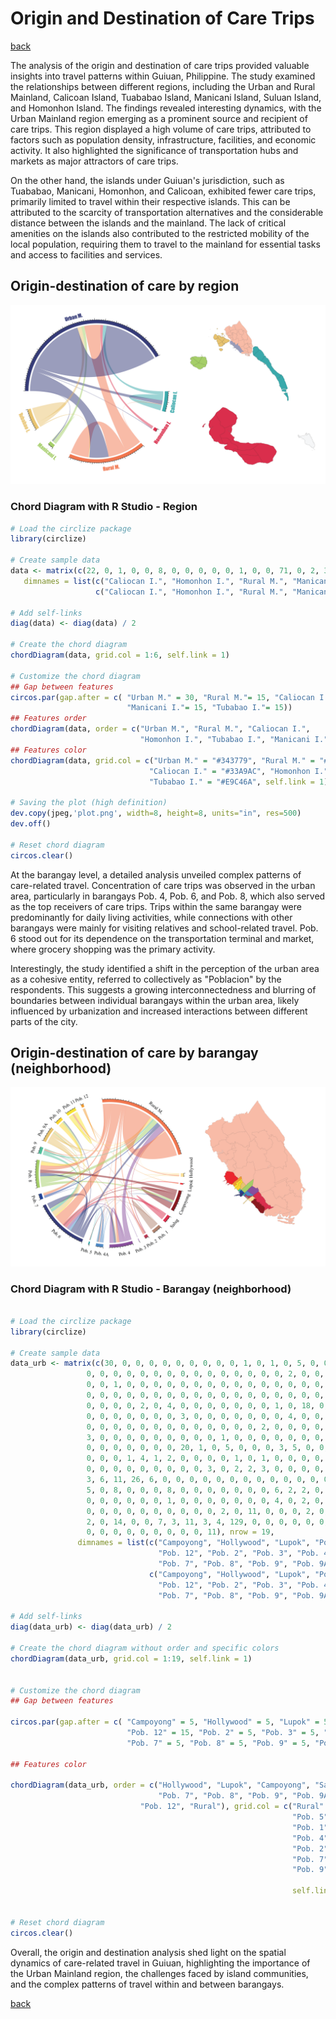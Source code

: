 # Origin and Destination of Care Trips
[back](./README.md)

The analysis of the origin and destination of care trips provided valuable insights into travel patterns within Guiuan, Philippine. The study examined the relationships between different regions, including the Urban and Rural Mainland, Calicoan Island, Tuababao Island, Manicani Island, Suluan Island, and Homonhon Island. The findings revealed interesting dynamics, with the Urban Mainland region emerging as a prominent source and recipient of care trips. This region displayed a high volume of care trips, attributed to factors such as population density, infrastructure, facilities, and economic activity. It also highlighted the significance of transportation hubs and markets as major attractors of care trips.

On the other hand, the islands under Guiuan's jurisdiction, such as Tuababao, Manicani, Homonhon, and Calicoan, exhibited fewer care trips, primarily limited to travel within their respective islands. This can be attributed to the scarcity of transportation alternatives and the considerable distance between the islands and the mainland. The lack of critical amenities on the islands also contributed to the restricted mobility of the local population, requiring them to travel to the mainland for essential tasks and access to facilities and services.

## Origin-destination of care by region
![Branching](/assets/projects-img/origin-destination-region.png)

### Chord Diagram with R Studio - Region
```r
# Load the circlize package
library(circlize)

# Create sample data
data <- matrix(c(22, 0, 1, 0, 0, 8, 0, 0, 0, 0, 0, 1, 0, 0, 71, 0, 2, 38, 0, 0, 0, 3, 0, 2, 0, 0, 0, 0, 30, 0, 7, 5, 32, 6, 8, 233), nrow = 6,
   dimnames = list(c("Caliocan I.", "Homonhon I.", "Rural M.", "Manicani I.", "Tubabao I.", "Urban M."), 
                   c("Caliocan I.", "Homonhon I.", "Rural M.", "Manicani I.", "Tubabao I.", "Urban M.")))

# Add self-links
diag(data) <- diag(data) / 2

# Create the chord diagram
chordDiagram(data, grid.col = 1:6, self.link = 1)

# Customize the chord diagram
## Gap between features
circos.par(gap.after = c( "Urban M." = 30, "Rural M."= 15, "Caliocan I."= 15, "Homonhon I."= 15, 
                          "Manicani I."= 15, "Tubabao I."= 15))
## Features order
chordDiagram(data, order = c("Urban M.", "Rural M.", "Caliocan I.", 
                             "Homonhon I.", "Tubabao I.", "Manicani I."))
## Features color
chordDiagram(data, grid.col = c("Urban M." = "#343779", "Rural M." = "#FC7643", 
                               "Caliocan I." = "#33A9AC", "Homonhon I." = "#DA2A47", "Manicani I." = "#A5CF61", 
                               "Tubabao I." = "#E9C46A", self.link = 1))

# Saving the plot (high definition)
dev.copy(jpeg,'plot.png', width=8, height=8, units="in", res=500)
dev.off()

# Reset chord diagram
circos.clear()
```

At the barangay level, a detailed analysis unveiled complex patterns of care-related travel. Concentration of care trips was observed in the urban area, particularly in barangays Pob. 4, Pob. 6, and Pob. 8, which also served as the top receivers of care trips. Trips within the same barangay were predominantly for daily living activities, while connections with other barangays were mainly for visiting relatives and school-related travel. Pob. 6 stood out for its dependence on the transportation terminal and market, where grocery shopping was the primary activity.

Interestingly, the study identified a shift in the perception of the urban area as a cohesive entity, referred to collectively as "Poblacion" by the respondents. This suggests a growing interconnectedness and blurring of boundaries between individual barangays within the urban area, likely influenced by urbanization and increased interactions between different parts of the city.

## Origin-destination of care by barangay (neighborhood)
![Branching](/assets/projects-img/origin-destination-barangay.png)

### Chord Diagram with R Studio - Barangay (neighborhood)
```r

# Load the circlize package
library(circlize)

# Create sample data
data_urb <- matrix(c(30, 0, 0, 0, 0, 0, 0, 0, 0, 0, 1, 0, 1, 0, 5, 0, 0, 0, 0, 0, 3, 
                 0, 0, 0, 0, 0, 0, 0, 0, 0, 0, 0, 0, 0, 0, 0, 2, 0, 0, 0, 0, 0, 
                 0, 0, 1, 0, 0, 0, 0, 0, 0, 0, 0, 0, 0, 0, 0, 0, 0, 0, 18, 0, 0, 
                 0, 0, 0, 0, 0, 0, 0, 0, 0, 0, 0, 0, 0, 0, 0, 0, 0, 0, 0, 0, 0, 
                 0, 0, 0, 0, 2, 0, 4, 0, 0, 0, 0, 0, 0, 0, 1, 0, 18, 0, 0, 0, 0, 
                 0, 0, 0, 0, 0, 0, 0, 3, 0, 0, 0, 0, 0, 0, 0, 4, 0, 0, 0, 0, 0, 0, 
                 0, 0, 0, 0, 0, 0, 0, 0, 0, 0, 0, 0, 0, 2, 0, 0, 0, 0, 0, 0, 0, 0, 0, 
                 3, 0, 0, 0, 0, 0, 0, 0, 0, 0, 1, 0, 0, 0, 0, 0, 0, 0, 0, 0, 0, 0, 0, 
                 0, 0, 0, 0, 0, 0, 0, 20, 1, 0, 5, 0, 0, 0, 3, 5, 0, 0, 1, 0, 0, 0, 0, 
                 0, 0, 0, 1, 4, 1, 2, 0, 0, 0, 0, 1, 0, 1, 0, 0, 0, 0, 0, 0, 0, 0, 0, 
                 0, 0, 0, 0, 0, 0, 0, 0, 0, 3, 0, 2, 2, 3, 0, 0, 0, 0, 5, 5, 1, 26, 1, 
                 3, 6, 11, 26, 6, 0, 0, 0, 0, 0, 0, 0, 0, 0, 0, 0, 0, 0, 0, 0, 0, 2, 
                 5, 0, 8, 0, 0, 0, 8, 0, 0, 0, 0, 0, 0, 0, 6, 2, 2, 0, 2, 11, 0, 0, 
                 0, 0, 0, 0, 0, 0, 1, 0, 0, 0, 0, 0, 0, 0, 4, 0, 2, 0, 0, 0, 0, 0, 
                 0, 0, 0, 0, 0, 0, 0, 0, 0, 0, 2, 0, 11, 0, 0, 0, 2, 0, 0, 0, 2, 1, 
                 2, 0, 14, 0, 0, 7, 3, 11, 3, 4, 129, 0, 0, 0, 0, 0, 0, 0, 0, 0, 0, 
                 0, 0, 0, 0, 0, 0, 0, 0, 0, 11), nrow = 19,
               dimnames = list(c("Campoyong", "Hollywood", "Lupok", "Pob. 1", "Pob. 10", "Pob. 11",
                                 "Pob. 12", "Pob. 2", "Pob. 3", "Pob. 4", "Pob. 4A", "Pob. 5", "Pob. 6",
                                 "Pob. 7", "Pob. 8", "Pob. 9", "Pob. 9A", "Rural", "Salug"), 
                               c("Campoyong", "Hollywood", "Lupok", "Pob. 1", "Pob. 10", "Pob. 11",
                                 "Pob. 12", "Pob. 2", "Pob. 3", "Pob. 4", "Pob. 4A", "Pob. 5", "Pob. 6",
                                 "Pob. 7", "Pob. 8", "Pob. 9", "Pob. 9A", "Rural", "Salug")))

# Add self-links
diag(data_urb) <- diag(data_urb) / 2

# Create the chord diagram without order and specific colors
chordDiagram(data_urb, grid.col = 1:19, self.link = 1)


# Customize the chord diagram
## Gap between features

circos.par(gap.after = c( "Campoyong" = 5, "Hollywood" = 5, "Lupok" = 5, "Pob. 1" = 5, "Pob. 10" = 5, "Pob. 11" = 5,
                          "Pob. 12" = 15, "Pob. 2" = 5, "Pob. 3" = 5, "Pob. 4" = 5, "Pob. 4A" = 5, "Pob. 5" = 5, "Pob. 6" = 5,
                          "Pob. 7" = 5, "Pob. 8" = 5, "Pob. 9" = 5, "Pob. 9A" = 5, "Rural" = 15, "Salug" = 5))

## Features color

chordDiagram(data_urb, order = c("Hollywood", "Lupok", "Campoyong", "Salug", "Pob. 1", "Pob. 2", "Pob. 3", "Pob. 4", "Pob. 4A", "Pob. 5", "Pob. 6",
                                 "Pob. 7", "Pob. 8", "Pob. 9", "Pob. 9A", "Pob. 10", "Pob. 11",
                             "Pob. 12", "Rural"), grid.col = c("Rural" = "#FC7643", "Pob. 6" = "#343779", "Pob. 9A" = "#E9C46A", 
                                                               "Pob. 5" = "#33A9AC", "Pob. 8" = "#A5CF61", "Salug" = "#DA2A47", 
                                                               "Pob. 1" = "#B1816C", "Campoyong" = "#8C0303", "Pob. 5A" = "#6089b5",
                                                               "Pob. 4" = "#8E44AD",  "Pob. 10" = "#FED700", "Pob. 12" = "#F39C12",
                                                               "Pob. 2" = "#B9324C", "Pob. 11" = "#FCE205", "Pob. 2" = "#702963",
                                                               "Pob. 7" = "#1034A6", "Pob. 4A" = "#1E90FF", "Lupok" = "red", "Pob. 3" = "purple",
                                                               "Pob. 9" = "#1cd3a2",
                                                             
                                                               self.link = 1))


# Reset chord diagram
circos.clear()
```

Overall, the origin and destination analysis shed light on the spatial dynamics of care-related travel in Guiuan, highlighting the importance of the Urban Mainland region, the challenges faced by island communities, and the complex patterns of travel within and between barangays.

[back](./README.md)
